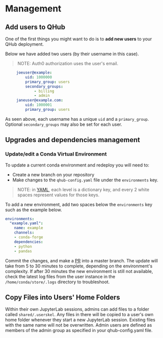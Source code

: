 # Management

## Add users to QHub

One of the first things you might want to do is to **add new users**
to your QHub deployment.

Below we have added two users (by their username in this case).
> NOTE: Auth0 authorization uses the user's email.

```yaml
     joeuser@example:
         uid: 1000000
         primary_group: users
         secondary_groups:
             - billing
             - admin
     janeuser@example.com:
         uid: 1000001
         primary_group: users
```

As seen above, each username has a unique `uid` and a `primary_group`.
Optional `secondary_groups` may also be set for each user.

## Upgrades and dependencies management

### Update/edit a Conda Virtual Environment

To update a current conda environment and redeploy you will need to:
* Create a new branch on your repository
* Make changes to the `qhub-config.yaml` file under the `environments` key.
> NOTE: in [YAML](https://yaml.org/spec/1.2/spec.html#mapping//),
  each level is a dictionary key, and every 2 white spaces represent values for those keys.
  
To add a new environment, add two spaces below the `environments` key such as the example below.
```yaml
environments:
  "example.yaml":
    name: example
    channels:
    - conda-forge
    dependencies:
    - python
    - pandas
```

Commit the changes, and make a
[PR](https://docs.github.com/en/github/collaborating-with-issues-and-pull-requests/creating-a-pull-request)
into a master branch. The update will take from 5 to 30 minutes to
complete, depending on the environment's complexity.  If after 30
minutes the new environment is still not available, check the latest
log files from the user instance in the `/home/conda/store/.logs`
directory to troubleshoot.

## Copy Files into Users' Home Folders

Within their own JupyterLab sessions, admins can add files to a folder
called `shared/.userskel`. Any files in there will be copied to a
user's own home folder whenever they start a new JupyterLab
session. Existing files with the same name will not be
overwritten. Admin users are defined as members of the admin group as
specified in your qhub-config.yaml file.